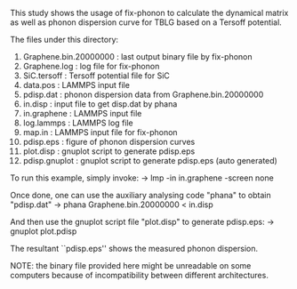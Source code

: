 This study shows the usage of fix-phonon to calculate the dynamical matrix as well as phonon dispersion curve for TBLG based on a Tersoff potential.

The files under this directory:

 1) Graphene.bin.20000000   : last output binary file by fix-phonon
 2) Graphene.log           : log file for fix-phonon
 3) SiC.tersoff            : Tersoff potential file for SiC
 4) data.pos               : LAMMPS input file
 5) pdisp.dat              : phonon dispersion data from Graphene.bin.20000000
 6) in.disp                : input file to get disp.dat by phana
 7) in.graphene            : LAMMPS input file
 8) log.lammps             : LAMMPS log file
 9) map.in                 : LAMMPS input file for fix-phonon
10) pdisp.eps              : figure of phonon dispersion curves
11) plot.disp              : gnuplot script to generate pdisp.eps
12) pdisp.gnuplot          : gnuplot script to generate pdisp.eps (auto generated)

To run this example, simply invoke: 
-> lmp -in in.graphene -screen none

Once done, one can use the auxiliary analysing code "phana" to obtain "pdisp.dat"
-> phana Graphene.bin.20000000 < in.disp

And then use the gnuplot script file "plot.disp" to generate pdisp.eps:
-> gnuplot plot.pdisp

The resultant ``pdisp.eps'' shows the measured phonon dispersion.

NOTE: the binary file provided here might be unreadable on some computers because of
      incompatibility between different architectures.
